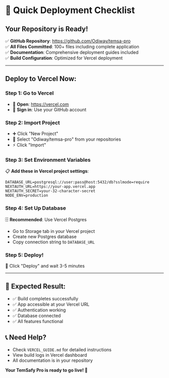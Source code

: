 # 🚀 Quick Deployment Checklist

## Your Repository is Ready!
✅ **GitHub Repository**: https://github.com/Odiway/temsa-pro  
✅ **All Files Committed**: 100+ files including complete application  
✅ **Documentation**: Comprehensive deployment guides included  
✅ **Build Configuration**: Optimized for Vercel deployment  

---

## Deploy to Vercel Now:

### Step 1: Go to Vercel
- 🔗 **Open**: https://vercel.com
- 👤 **Sign in**: Use your GitHub account

### Step 2: Import Project
- ➕ Click "New Project"
- 📁 Select "Odiway/temsa-pro" from your repositories
- ⚡ Click "Import"

### Step 3: Set Environment Variables
📋 **Add these in Vercel project settings**:

```env
DATABASE_URL=postgresql://user:pass@host:5432/db?sslmode=require
NEXTAUTH_URL=https://your-app.vercel.app
NEXTAUTH_SECRET=your-32-character-secret
NODE_ENV=production
```

### Step 4: Set Up Database
🗄️ **Recommended**: Use Vercel Postgres
- Go to Storage tab in your Vercel project
- Create new Postgres database
- Copy connection string to `DATABASE_URL`

### Step 5: Deploy!
🚀 Click "Deploy" and wait 3-5 minutes

---

## 🎯 Expected Result:
- ✅ Build completes successfully
- ✅ App accessible at your Vercel URL
- ✅ Authentication working
- ✅ Database connected
- ✅ All features functional

## 📞 Need Help?
- Check `VERCEL_GUIDE.md` for detailed instructions
- View build logs in Vercel dashboard
- All documentation is in your repository

**Your TemSafy Pro is ready to go live! 🌟**
